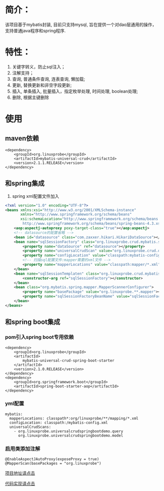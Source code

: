 # 简介：

该项目基于mybatis封装, 目前只支持mysql, 旨在提供一个对dao层通用的操作，支持普通java程序和spring程序.

# 特性：
1. 关键字转义，防止sql注入；
2. 注解支持；
3. 查询, 普通条件查询, 连表查询, 懒加载;
4. 更新, 替换更新和非空字段更新;
5. 插入, 单条插入, 批量插入，指定枚举处理, 时间处理, boolean处理;
6. 删除, 根据主键删除

# 使用
## maven依赖
```
<dependency>
	<groupId>org.linuxprobe</groupId>
	<artifactId>mybatis-universal-crud</artifactId>
	<version>2.1.1.RELEASE</version>
</dependency>
```
## 和spring集成
1. spring xml配置文件加入

```xml
<?xml version="1.0" encoding="UTF-8"?>
<beans xmlns:xsi="http://www.w3.org/2001/XMLSchema-instance"
       xmlns="http://www.springframework.org/schema/beans"
       xsi:schemaLocation="http://www.springframework.org/schema/beans
        http://www.springframework.org/schema/beans/spring-beans-4.3.xsd">
    <aop:aspectj-autoproxy poxy-target-class="true"></aop:aspectj>
    <!-- datasource的配置省略 -->
    <bean id="datasource" class="com.zaxxer.hikari.HikariDataSource"></bean>
    <bean name="sqlSessionFactory" class="org.linuxprobe.crud.mybatis.spring.UniversalCrudSqlSessionFactoryBean">
        <property name="dataSource" ref="datasource"></property>
        <property name="universalCrudScan" value="org.linuxprobe.crud.demo.model;org.linuxprobe.crud.demo.query"></property>
        <property name="configLocation" value="classpath:mybatis-config.xml"></property>
        <!-- 扫描sql配置文件:mapper需要的xml文件 -->
        <property name="mapperLocations" value="classpath:mapper/*.xml"></property>
    </bean>
	<bean name="sqlSessionTemplaten" class="org.linuxprobe.crud.mybatis.spring.UniversalCrudSqlSessionTemplaten">
        <constructor-arg ref="sqlSessionFactory"></constructor>
    </bean>
	<bean class="org.mybatis.spring.mapper.MapperScannerConfigurer">
        <property name="basePackage" value="org.linuxprobe.**.mapper"></property>
        <property name="sqlSessionFactoryBeanName" value="sqlSessionFactory"></property>
    </bean>
</beans>
```


## 和spring boot集成
### pom引入spring boot专用依赖
```
<dependency>
	<groupId>org.linuxprobe</groupId>
	<artifactId>
		mybatis-universal-crud-spring-boot-starter
	</artifactId>
	<version>2.1.0.RELEASE</version>
</dependency>
<dependency>
	<groupId>org.springframework.boot</groupId>
	<artifactId>spring-boot-starter-aop</artifactId>
</dependency>
```

### yml配置
```
mybatis:
  mapperLocations: classpath*:org/linuxprobe/**/mapping/*.xml
  configLocation: classpath:/mybatis-config.xml
  universalCrudScans:
    - org.linuxprobe.universalcrudspringbootdemo.query
      org.linuxprobe.universalcrudspringbootdemo.model
```

### 启用类添加注解
```
@EnableAspectJAutoProxy(exposeProxy = true)
@MapperScan(basePackages = "org.linuxprobe")
```
[项目地址请点击](https://github.com/linuxprobe-org/java-project-demo)

[代码实现请点击](https://github.com/linuxprobe-org/java-project-demo/blob/master/src/test/java/org/linuxprobe/demo/MybatisTest.java)
